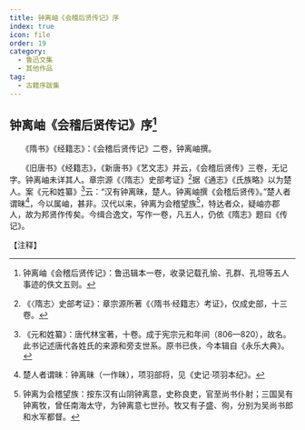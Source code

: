 ```yaml
---
title: 钟离岫《会稽后贤传记》序
index: true
icon: file
order: 19
category:
  - 鲁迅文集
  - 其他作品
tag:  
  - 古籍序跋集
---
```


## 钟离岫《会稽后贤传记》序[^1]

　　《隋书》《经籍志》：《会稽后贤传记》二卷，钟离岫撰。

　　《旧唐书》《经籍志》，《新唐书》《艺文志》并云，《会稽后贤传》三卷，无记字。钟离岫未详其人。章宗源《〈隋志〉史部考证》[^2]据《通志》《氏族略》以为楚人。案《元和姓纂》[^3]云：“汉有钟离昧，楚人。钟离岫撰《会稽后贤传》。”楚人者谓昧[^4]，今以属岫，甚非。汉代以来，钟离为会稽望族[^5]，特达者众，疑岫亦郡人，故为邦贤作传矣。今缉合逸文，写作一卷，凡五人，仍依《隋志》题曰《传记》。

【注释】

[^1]: 钟离岫《会稽后贤传记》：鲁迅辑本一卷，收录记载孔愉、孔群、孔坦等五人事迹的佚文五则。

[^2]: 《〈隋志〉史部考证》：章宗源所著《〈隋书·经籍志〉考证》，仅成史部，十三卷。

[^3]: 《元和姓纂》：唐代林宝著，十卷。成于宪宗元和年间（806—820），故名。此书记述唐代各姓氏的来源和旁支世系。原书已佚，今本辑自《永乐大典》。

[^4]: 楚人者谓昧：钟离昧（一作昧），项羽部将，见《史记·项羽本纪》。

[^5]: 钟离为会稽望族：按东汉有山阴钟离意，史称良吏，官至尚书仆射；三国吴有钟离牧，曾任南海太守，为钟离意七世孙。牧又有子盛、徇，分别为吴尚书郎和水军都督。
